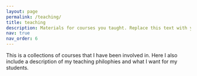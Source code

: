 ```yaml
---
layout: page
permalink: /teaching/
title: teaching
description: Materials for courses you taught. Replace this text with your description.
nav: true
nav_order: 6
---
```

This is a collections of courses that I have been involved in. Here I also include a description of my teaching philophies and what I want for my students. 
